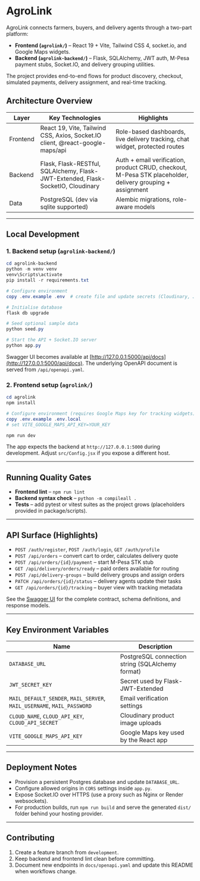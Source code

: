 # AgroLink

AgroLink connects farmers, buyers, and delivery agents through a two-part platform:

- **Frontend (`agrolink/`)** – React 19 + Vite, Tailwind CSS 4, socket.io, and Google Maps widgets.
- **Backend (`agrolink-backend/`)** – Flask, SQLAlchemy, JWT auth, M-Pesa payment stubs, Socket.IO, and delivery grouping utilities.

The project provides end-to-end flows for product discovery, checkout, simulated payments, delivery assignment, and real-time tracking.


## Architecture Overview

| Layer | Key Technologies | Highlights |
| --- | --- | --- |
| Frontend | React 19, Vite, Tailwind CSS, Axios, Socket.IO client, @react-google-maps/api | Role-based dashboards, live delivery tracking, chat widget, protected routes |
| Backend | Flask, Flask-RESTful, SQLAlchemy, Flask-JWT-Extended, Flask-SocketIO, Cloudinary | Auth + email verification, product CRUD, checkout, M-Pesa STK placeholder, delivery grouping + assignment |
| Data | PostgreSQL (dev via sqlite supported) | Alembic migrations, role-aware models |

---

## Local Development

### 1. Backend setup (`agrolink-backend/`)

```powershell
cd agrolink-backend
python -m venv venv
venv\Scripts\activate
pip install -r requirements.txt

# Configure environment
copy .env.example .env  # create file and update secrets (Cloudinary, JWT, DB, etc.)

# Initialise database
flask db upgrade

# Seed optional sample data
python seed.py

# Start the API + Socket.IO server
python app.py
```

Swagger UI becomes available at [http://127.0.0.1:5000/api/docs](http://127.0.0.1:5000/api/docs). The underlying OpenAPI document is served from `/api/openapi.yaml`.

### 2. Frontend setup (`agrolink/`)

```powershell
cd agrolink
npm install

# Configure environment (requires Google Maps key for tracking widgets)
copy .env.example .env.local
# set VITE_GOOGLE_MAPS_API_KEY=YOUR_KEY

npm run dev
```

The app expects the backend at `http://127.0.0.1:5000` during development. Adjust `src/Config.jsx` if you expose a different host.

---

## Running Quality Gates

- **Frontend lint** – `npm run lint`
- **Backend syntax check** – `python -m compileall .`
- **Tests** – add pytest or vitest suites as the project grows (placeholders provided in package/scripts).

---

## API Surface (Highlights)

- `POST /auth/register`, `POST /auth/login`, `GET /auth/profile`
- `POST /api/orders` – convert cart to order, calculates delivery quote
- `POST /api/orders/{id}/payment` – start M-Pesa STK stub
- `GET /api/delivery/orders/ready` – paid orders available for routing
- `POST /api/delivery-groups` – build delivery groups and assign orders
- `PATCH /api/orders/{id}/status` – delivery agents update their tasks
- `GET /api/orders/{id}/tracking` – buyer view with tracking metadata

See the [Swagger UI](http://127.0.0.1:5000/api/docs) for the complete contract, schema definitions, and response models.

---

## Key Environment Variables

| Name | Description |
| --- | --- |
| `DATABASE_URL` | PostgreSQL connection string (SQLAlchemy format) |
| `JWT_SECRET_KEY` | Secret used by Flask-JWT-Extended |
| `MAIL_DEFAULT_SENDER`, `MAIL_SERVER`, `MAIL_USERNAME`, `MAIL_PASSWORD` | Email verification settings |
| `CLOUD_NAME`, `CLOUD_API_KEY`, `CLOUD_API_SECRET` | Cloudinary product image uploads |
| `VITE_GOOGLE_MAPS_API_KEY` | Google Maps key used by the React app |

---

## Deployment Notes

- Provision a persistent Postgres database and update `DATABASE_URL`.
- Configure allowed origins in `CORS` settings inside `app.py`.
- Expose Socket.IO over HTTPS (use a proxy such as Nginx or Render websockets).
- For production builds, run `npm run build` and serve the generated `dist/` folder behind your hosting provider.

---

## Contributing

1. Create a feature branch from `development`.
2. Keep backend and frontend lint clean before committing.
3. Document new endpoints in `docs/openapi.yaml` and update this README when workflows change.
